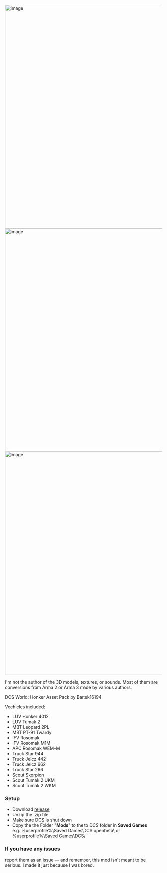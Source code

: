<img width="1278" height="715" alt="image" src="https://github.com/user-attachments/assets/8d786c38-61ee-4759-945f-1ab90fa01093" />
<img width="1278" height="715" alt="image" src="https://github.com/user-attachments/assets/5315e3c1-ecfc-4501-8b3e-e2db95f61d92" />
<img width="1274" height="716" alt="image" src="https://github.com/user-attachments/assets/068656be-423e-42fc-a1ea-865763c3485e" />


I'm not the author of the 3D models, textures, or sounds.
Most of them are conversions from Arma 2 or Arma 3 made by various authors.

DCS World: Honker Asset Pack by Bartek16194

Vechicles included:
- LUV Honker 4012
- LUV Tumak 2
- MBT Leopard 2PL
- MBT PT-91 Twardy
- IFV Rosomak
- IFV Rosomak M1M
- APC Rosomak WEM–M
- Truck Star 944
- Truck Jelcz 442
- Truck Jelcz 662
- Truck Star 266
- Scout Skorpion
- Scout Tumak 2 UKM
- Scout Tumak 2 WKM

### Setup
- Download [release](https://github.com/Bartek16194/Honker-Asset-Pack/releases)
- Unzip the .zip file
- Make sure DCS is shut down
- Copy the the Folder "**Mods**" to the to DCS folder in **Saved Games**  
  e.g. %userprofile%\Saved Games\DCS.openbeta\ or %userprofile%\Saved Games\DCS\

### If you have any issues
report them as an [issue](https://github.com/Bartek16194/Honker-Asset-Pack/issues) — and remember, this mod isn't meant to be serious. I made it just because I was bored.
